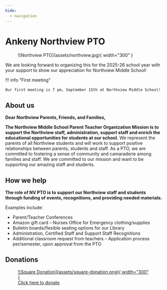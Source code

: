 ```yaml
---
hide:
  - navigation
---
```


# Ankeny Northview PTO

<figure markdown="span">
  ![Northview PTO](assets/northview.jpg){ width="300" }
</figure>

We are looking forward to organizing this for the 2025-26 school year with your support to show our appreciation for
Northview Middle School!

!!! info "First meeting"

    Our first meeting is 7 pm, September 15th at Northview Middle School!

## About us

**Dear Northview Parents, Friends, and Families,**

**The Northview Middle School Parent Teacher Organization Mission is to support the Northview staff, administration,
support staff and enrich the educational opportunities for students at our school.** We represent the parents of all
Northview students and will work to support positive relationships between parents, students and staff. As a PTO, we are
committed to fostering a sense of community and camaraderie among families and staff. We are committed to our mission
and want to be supporting our amazing staff and students.

## How we help

**The role of NV PTO is to support our Northview staff and students through funding of events, recognitions, and
providing needed materials.**

Examples include:

- Parent/Teacher Conferences
- Amazon gift card – Nurses Office for Emergency clothing/supplies
- Bulletin boards/flexible seating options for our Library
- Administration, Certified Staff and Support Staff Recognitions
- Additional classroom request from teachers – Application process per/semester, upon approval from the PTO

## Donations

<figure markdown="span">
  <a href="https://square.link/u/vAIrUPht">
    ![Square Donation](assets/square-donation.png){ width="300" }
    <figcaption>Click here to donate</figcaption>
  </a>
</figure>
